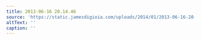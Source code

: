 ```yaml
---
title: 2013-06-16 20.14.46
source: 'https://static.jamesdigioia.com/uploads/2014/01/2013-06-16-20-14-46-scaled.jpg'
altText: ''
caption: ''
---
```


